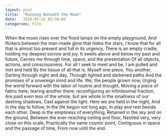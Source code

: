 ```yaml
---
layout: post
title:  "Running Beneath the Moon"
date:   2020-05-22 02:30:00
categories: Film
---
```


When the moon rises over the flood lamps on the empty playground,
And flickers between the man-made glow that hides the stars,
I know that for all that is almost too present and full in its urgency,
There is an empty cradle, holding my deepest sorrow and joy.
It swells above and below my past and future,
Carries me through time, space, and the presentation
Of all objects, actions, and consciousness.
For all I seek to meet and be,
I am pulled and met and held
By the tissue of all that is,
Myself one piece,
You another,
Darting through night and day,
Through lighted and darkened paths
And the promises of a sovereign mind and life.
We, the people grown now,
Urging the world forward with the labor of routine and thought,
Moving a piece of fabric here; tearing another there; reconfiguring an infinitesimal fraction,
Are paid even less of the whole, but are whole in the smallness of our dashing shadows,
Cast against the light.
Here we are held in the night,
And in the day to follow,
In the life begun not long ago,
In play and rest beside each other,
Deep in the emptiness of everything,
Retained in the sky and on the ground,
Between the ever-reaching ceiling and floor,
Nestled very, very close on this scale,
Practically the same cosmic point,
Contiguous in space and the passage of time,
From now until the end.

